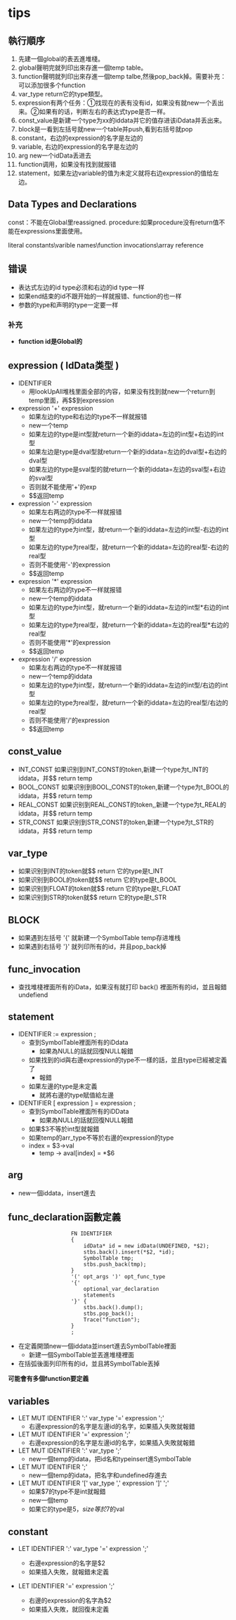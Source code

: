 # tips

## 執行順序
1. 先建一個global的表丟進堆棧。
2. global聲明完就列印出來存進一個temp table。
3. function聲明就列印出來存進一個temp talbe,然後pop_back掉。需要补充：可以添加很多个function
4. var_type return它的type類型。
5. expression有两个任务：①找现在的表有没有id，如果没有就new一个丢出来。②如果有的话，判断左右的表达式type是否一样。
6. const_value是新建一个type为xx的iddata并它的值存进该iDdata并丢出来。
7. block是一看到左括号就new一个table并push,看到右括号就pop
8. constant，右边的expression的名字是左边的
9. variable, 右边的expression的名字是左边的
10. arg  new一个idData丢进去
11. function调用，如果没有找到就报错
12. statement，如果左边variable的值为未定义就将右边expression的值给左边。

## Data Types and Declarations
const：不能在Global里reassigned.
procedure:如果procedure没有return值不能在expressions里面使用。

literal constants\varible names\function invocations\array reference

## 错误
- 表达式左边的id type必须和右边的id type一样
- 如果end结束的id不跟开始的一样就报错、function的也一样
- 参数的type和声明的type一定要一样

### 补充
- **function id是Global的**
## expression ( IdData类型 )
- IDENTIFIER
    - 用lookUpAll堆栈里面全部的内容，如果没有找到就new一个return到temp里面，再$$到expression
- expression '+' expression
    - 如果左边的type和右边的type不一样就报错
    - new一个temp
    - 如果左边的type是int型就return一个新的iddata=左边的int型+右边的int型
    - 如果左边是type是dval型就return一个新的iddata=左边的dval型+右边的dval型
    - 如果左边的type是sval型的就return一个新的iddata=左边的sval型+右边的sval型
    - 否则就不能使用'+'的exp
    - $$返回temp
- expression '-' expression
    - 如果左右两边的type不一样就报错
    - new一个temp的iddata
    - 如果左边的type为int型，就return一个新的iddata=左边的int型-右边的int型
    - 如果左边的type为real型，就return一个新的iddata=左边的real型-右边的real型
    - 否则不能使用'-'的expression
    - $$返回temp
- expression '*' expression
    - 如果左右两边的type不一样就报错
    - new一个temp的iddata
    - 如果左边的type为int型，就return一个新的iddata=左边的int型*右边的int型
    - 如果左边的type为real型，就return一个新的iddata=左边的real型*右边的real型
    - 否则不能使用'*'的expression
    - $$返回temp
- expression '/' expression
    - 如果左右两边的type不一样就报错
    - new一个temp的iddata
    - 如果左边的type为int型，就return一个新的iddata=左边的int型/右边的int型
    - 如果左边的type为real型，就return一个新的iddata=左边的real型/右边的real型
    - 否则不能使用'/'的expression
    - $$返回temp

## const_value
- INT_CONST 如果识别到INT_CONST的token,新建一个type为t_INT的iddata，并$$ return temp
- BOOL_CONST 如果识别到BOOL_CONST的token,新建一个type为t_BOOL的iddata，并$$ return temp
- REAL_CONST 如果识别到REAL_CONST的token,,新建一个type为t_REAL的iddata，并$$ return temp
- STR_CONST 如果识别到STR_CONST的token,新建一个type为t_STR的iddata，并$$ return temp

## var_type
- 如果识别到INT的token就$$ return 它的type是t_INT
- 如果识别到BOOL的token就$$ return 它的type是t_BOOL
- 如果识别到FLOAT的token就$$ return 它的type是t_FLOAT
- 如果识别到STR的token就$$ return 它的type是t_STR

## BLOCK
- 如果遇到左括号 '{' 就新建一个SymbolTable temp存进堆栈
- 如果遇到右括号 '}' 就列印所有的id，并且pop_back掉

## func_invocation 
- 查找堆棧裡面所有的iData，如果沒有就打印 back() 裡面所有的id，並且報錯undefiend

## statement
- IDENTIFIER := expression ;
    - 查到SymbolTable裡面所有的iDdata
        - 如果為NULL的話就回復NULL報錯
    - 如果找到的id與右邊expression的type不一樣的話，並且type已經被定義了
        - 報錯
    - 如果左邊的type是未定義
        - 就將右邊的type賦值給左邊
- IDENTIFIER [ expression ] = expression ;
    - 查到SymbolTable裡面所有的iDData
        - 如果為NULL的話就回復NULL報錯
    - 如果$3不等於int型就報錯
    - 如果temp的arr_type不等於右邊的expression的type
    - index = $3->val
        - temp -> aval[index] = *$6

## arg
- new一個iddata，insert進去


## func_declaration函數定義
```
                    FN IDENTIFIER 
					{
						idData* id = new idData(UNDEFINED, *$2);
						stbs.back().insert(*$2, *id);
						SymbolTable tmp;
						stbs.push_back(tmp);
					}
					'(' opt_args ')' opt_func_type
					'{' 
						optional_var_declaration
						statements
					'}' {
						stbs.back().dump();
						stbs.pop_back();
						Trace("function");
					}
					;
```
- 在定義開頭new一個iddata並insert進去SymbolTable裡面
    - 新建一個SymbolTable並丟進堆棧裡面
- 在括弧後面列印所有的id，並且將SymbolTable丟掉

**可能會有多個function要定義**

## variables
- LET MUT IDENTIFIER ':' var_type '=' expression ';'
    - 右邊expression的名字是左邊id的名字，如果插入失敗就報錯
- LET MUT IDENTIFIER '=' expression ';'
	- 右邊expression的名字是左邊id的名字，如果插入失敗就報錯
- LET MUT IDENTIFIER ':' var_type ';'
	- new一個temp的idata，把id名和typeinsert進SymbolTable
- LET MUT IDENTIFIER ';'
    - new一個temp的idata，把名字和undefined存進去
- LET MUT IDENTIFIER '[' var_type ',' expression ']' ';'
	- 如果$7的type不是int就報錯
    - new一個temp
    - 如果它的type是$5，size等於$7的val

## constant
- LET IDENTIFIER ':' var_type '=' expression ';'
    - 右邊expression的名字是$2
    - 如果插入失敗，就報錯未定義

- LET IDENTIFIER '=' expression ';'
    - 右邊的expression的名字為$2
    - 如果插入失敗，就回復未定義
